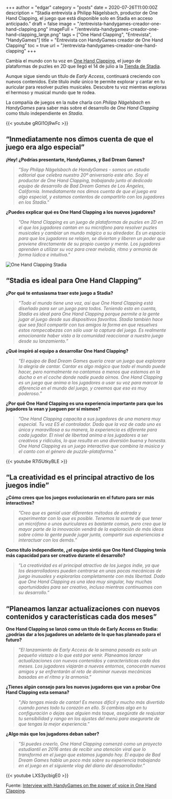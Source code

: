 +++
author = "edgar"
category = "posts"
date = 2020-07-26T11:00:00Z
description = "Stadia entrevista a Philipp Nägelsbach, productor de One Hand Clapping, el juego que está disponible solo en Stadia en acceso anticipado."
draft = false
image = "/entrevista-handygames-creador-one-hand-clapping.png"
imageFull = "/entrevista-handygames-creador-one-hand-clapping_large.png"
tags = ["One Hand Clapping", "Entrevista", "HandyGames"]
title = "Entrevista con HandyGames creador de One Hand Clapping"
toc = true
url = "/entrevista-handygames-creador-one-hand-clapping"
+++

Cambia el mundo con tu voz en <a class="u-anchor" href="/one-hand-clapping">One Hand Clapping</a>, el juego de plataformas de puzles en 2D que llegó el 14 de julio a la <a class="u-anchor" href="https://stadia.google.com/store/details/76309b9f2f294b07b410e8b6aa879273rcp1/sku/55b718bf03544bd3a9f6a62946fe7436" target="_blank" rel="nofollow noopener">Tienda de Stadia</a>. 

Aunque sigue siendo un título de _Early Access_, continuará creciendo con nuevos contenidos. Este título _indie_ único te permite explorar y cantar en tu auricular para resolver puzles musicales. Descubre tu voz mientras exploras el hermoso y musical mundo que te rodea.

La compañía de juegos en la nube charla con _Philipp Nägelsbach_ en _HandyGames_ para saber más sobre el desarrollo de _One Hand Clapping_ como título independiente en _Stadia_.

<div class="u-youtube">
  {{< youtube gRGI1Oj9wFc >}}
</div>

## “Inmediatamente nos dimos cuenta de que el juego era algo especial”

**¡Hey! ¿Podrías presentarte, HandyGames, y Bad Dream Games?**

> _”Soy Philipp Nägelsbach de HandyGames - somos un estudio editorial que celebra nuestro 20º aniversario este año. Soy el productor de One Hand Clapping, trabajando junto al dedicado equipo de desarrollo de Bad Dream Games de Los Ángeles, California. Inmediatamente nos dimos cuenta de que el juego era algo especial, y estamos contentos de compartirlo con los jugadores en los Stadia.”_

**¿Puedes explicar qué es One Hand Clapping a los nuevos jugadores?**

> _”One Hand Clapping es un juego de plataformas de puzles en 2D en el que los jugadores cantan en su micrófono para resolver puzles musicales y cambiar un mundo mágico a su alrededor. Es un espacio para que los jugadores se relajen, se diviertan y liberen un poder que proviene directamente de su propio cuerpo y mente. Los jugadores aprenden a utilizar su voz para crear melodía, ritmo y armonía de forma lúdica e intuitiva.”_

<img class="u-borderImage u-lazyload lazyload" loading="lazy" data-src="/entrevista-handygames-creador-one-hand-clapping/one-hand-clapping-stadia.png" alt="One Hand Clapping Stadia" title="One Hand Clapping Stadia" />

## “Stadia es ideal para One Hand Clapping”

**¿Por qué te entusiasma traer este juego a Stadia?**

> _”Todo el mundo tiene una voz, así que One Hand Clapping está diseñado para ser un juego para todos. Teniendo esto en cuenta, Stadia es ideal para One Hand Clapping porque permite a la gente jugar al juego desde sus dispositivos favoritos. Stadia también hace que sea fácil compartir con tus amigos la forma en que resuelves estos rompecabezas con sólo usar la captura del juego. Es realmente emocionante haber visto a la comunidad reaccionar a nuestro juego desde su lanzamiento.”_

**¿Qué inspiró al equipo a desarrollar One Hand Clapping?**

> _”El equipo de Bad Dream Games quería crear un juego que explorara la alegría de cantar. Cantar es algo mágico que todo el mundo puede hacer, pero normalmente no cantamos a menos que estemos en la ducha o en el coche donde nadie pueda oírnos. One Hand Clapping es un juego que anima a los jugadores a usar su voz para marcar la diferencia en el mundo del juego, y creemos que eso es muy poderoso.”_

**¿Por qué One Hand Clapping es una experiencia importante para que los jugadores la vean y jueguen por sí mismos?**

> _”One Hand Clapping capacita a sus jugadores de una manera muy especial. Tu voz ES el controlador. Dado que la voz de cada uno es única y maravillosa a su manera, la experiencia es diferente para cada jugador. El nivel de libertad anima a los jugadores a ser creativos y ridículos, lo que resulta en una diversión buena y honesta. One Hand Clapping es un juego interactivo que combina la música y el canto con el género de puzzle-plataforma.”_

<div class="u-youtube">
  {{< youtube R7i5UtkyBLE >}}
</div>

## “La creatividad es el principal atractivo de los juegos indie”

**¿Cómo crees que los juegos evolucionarán en el futuro para ser más interactivos?**

> _”Creo que es genial usar diferentes métodos de entrada y experimentar con lo que es posible. Tenemos la suerte de que tener un micrófono o unos auriculares es bastante común, pero creo que la mayor parte de la innovación vendrá de la exploración de más ideas sobre cómo la gente puede jugar junta, compartir sus experiencias e interactuar con los demás.”_

**Como título independiente, ¿el equipo sintió que One Hand Clapping tenía más capacidad para ser creativo durante el desarrollo?**

> _”La creatividad es el principal atractivo de los juegos indie, ya que los desarrolladores pueden centrarse en unas pocas mecánicas de juego inusuales y explorarlas completamente con más libertad. Dado que One Hand Clapping es una idea muy singular, hay muchas oportunidades para ser creativo, incluso mientras continuamos con su desarrollo.”_

## “Planeamos lanzar actualizaciones con nuevos contenidos y características cada dos meses”

**One Hand Clapping se lanzó como un título de Early Access en Stadia: ¿podrías dar a los jugadores un adelanto de lo que has planeado para el futuro?**

> _”El lanzamiento de Early Access de la semana pasada es solo un pequeño vistazo a lo que está por venir. Planeamos lanzar actualizaciones con nuevos contenidos y características cada dos meses. Los jugadores viajarán a nuevos entornos, conocerán nuevos amigos y se enfrentarán al reto de dominar nuevas mecánicas basadas en el ritmo y la armonía.”_

**¿Tienes algún consejo para los nuevos jugadores que van a probar One Hand Clapping esta semana?**

> _”¡No tengas miedo de cantar! Es menos difícil y mucho más divertido cuando pones todo tu corazón en ello. Si cambias algo en tu configuración o dejas que alguien más toque, asegúrate de reajustar tu sensibilidad y rango en los ajustes del menú para asegurarte de que tengas la mejor experiencia.”_

**¿Algo más que los jugadores deban saber?**

> _”Si puedes creerlo, One Hand Clapping comenzó como un proyecto estudiantil en 2016 antes de recibir una atención viral que lo transformó en el juego que estamos jugando hoy. El equipo de Bad Dream Games habla un poco más sobre su experiencia trabajando en el juego en el siguiente vlog del diario del desarrollador.”_

<div class="u-youtube">
  {{< youtube LXS3ycbigE0 >}}
</div>

Fuente: <a class="u-anchor" href="https://community.stadia.com/t5/Stadia-Community-Blog/Interview-with-HandyGames-on-the-power-of-voice-in-One-Hand/ba-p/26985" target="_blank" rel="nofollow noopener">Interview with HandyGames on the power of voice in One Hand Clapping</a>.

